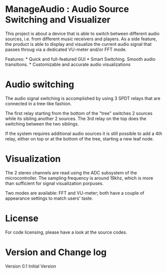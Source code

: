ManageAudio : Audio Source Switching and Visualizer
===================================================

This project is about a device that is able to switch
between different audio sources, i.e. from different
music receivers and players.
As a side feature, the product is able to display
and visualize the current audio signal that passes
throug via a dedicated VU-meter and/or FFT mode.

Features:
    * Quick and full-featured GUI
    * Smart Switching. Smooth audio transitions.
    * Customizable and accurate audio visualizations

Audio switching
===============

The audio signal switching is accomplished by using
3 SPDT relays that are connected in a tree-like fashion.

The first relay starting from the bottom of the "tree"
switches 2 sources while its sibling another 2 sources.
The 3rd relay on the top does the switching between the
two siblings.

If the system requires additional audio sources it is still
possible to add a 4th relay, either on top or at the bottom
of the tree, starting a new leaf node.

Visualization
=============

The 2 stereo channels are read using the ADC subsystem of the
microcontroller. The sampling frequency is around 19khz, which
is more than sufficient for signal visualization porpuses.

Two modes are available: FFT and VU-meter; both have a couple
of appearance settings to match users' taste.

License
=======

For code licensing, please have a look at the source codes.

Version and Change log
======================

Version 0.1
    Initial Version
